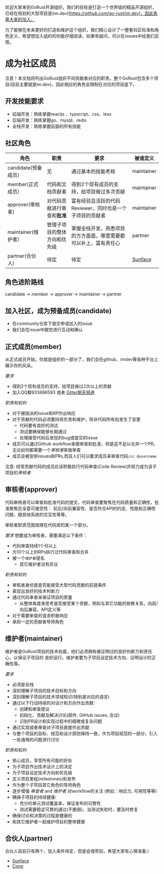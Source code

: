 
欢迎大家来到GoRust开源组织，我们的目标是打造一个世界级的精品开源组织，已经在规划的大型项目是(im.dev)[https://github.com/go-rust/im.dev]，因此急需大家的加入。

为了能够在未来更好的打造和维护这个组织，我们精心设计了一整套社区标准和角色定义，希望想加入组织的你能仔细阅读，如果有疑问，可以在issues中给我们反馈。

# 成为社区成员
注意！本文档将列出GoRust组织不同贡献者对应的职责。整个GoRust包含多个项目(目前主要就是im.dev)，因此相应的角色会限制在对应的项目底下。


## 开发技能要求
- 前端开发：熟练掌握reactjs 、typscript、css、less
- 后端开发：熟练掌握go、mysql、redis
- 全栈开发：熟练掌握前面的所有技能


## 社区角色
| **角色**   | **职责**                                  | **要求**                                             | **被谁定义**                                               |
| ---------- | ----------------------------------------------------- | ------------------------------------------------------------ | ------------------------------------------------------------ |
| candidate(预备成员)     | 无 | 通过基本的技能考核 |  maintainer
| member(正式成员)     | 代码和文档贡献者 | 得到2个现有成员的支持，给项目做过多次贡献 |  maintainer                             |
| approver(审核者)   | 对代码贡献进行审查和**批准**                       | 富有经验且活跃的代码Reviewer，同时也是一个子项目的贡献者| maintainer
| maintainer(维护者) | 管理子项目的整体方向和优先级        | 掌握全栈开发，熟悉项目的方方面面，哪里需要都可以补上，富有责任心 | partner
| partner(合伙人)     | 待定 | 待定 |  [Sunface](https://github.com/sunface)

## 角色进阶路线
candidate -> member -> approver -> maintainer -> partner

## 加入社区，成为预备成员(candidate)
- 在community仓库下提交申请加入的issue
- 我们会在issue中跟您进行互动和确认

## 正式成员(member)
从正式成员开始，你就是组织的一部分了，我们会在github、imdev等各种平台上展示你的风采。

*要求*
- 得到2个现有成员的支持，给项目做过2次以上的贡献
- 加入QQ群933696593 或者 [Gitter聊天频道](https://gitter.im/go-rust/community) 


*职责和权利*
- 对于被指派的issue和RP作出响应
- 对于贡献的代码必须要持续负责和维护，除非代码所有权发生了变更
  - 代码要有良好的测试
  - 测试要确保能够长期通过
  - 处理接受代码后发现的bug或提交的issue
- 成员可以通过Github workflow来做审查和批准，但是这不足以合并一个PR，无论如何都需要一个*审核者*来做审查
- 成员会被安排issues和PRs,而且人们可以要求成员来审查代码`/cc @username`

注意: 经常贡献代码的成员应该积极执行代码审查(Code Review)并努力成为该子项目的*审核者*

## 审核者(approver)

代码审核者可以审查和批准代码的提交，代码审查要聚焦在代码质量和正确性，批准聚焦在全盘可接受性：
前后/向前兼容性、是否符合API的约定、性能和正确性问题、跟其他系统的交互性等等。

审核者职责范围局限在代码库的某一个部分。

*要求*
想要成为审核者，需要满足以下条件：
- 代码审查持续1个月以上
- 为10个以上的RPs执行过代码审查和合并
- 被一个`维护者`提名
  - 其它维护者没有异议

*职责和权利*
- 审核者身份是是否能接受大型代码贡献的前提条件
- 表现出良好的技术判断力
- 通过代码审查来保证项目的质量
  - 从整体角度来思考是否接受某个贡献，例如与其它功能的依赖关系，向前/向后兼容，API定义等
- 对于需要审查的请求积极响应
- 承担一定的贡献者导师角色

## 维护者(maintainer)

维护者是GoRust项目的技术权威，他们必须拥有被证明过的良好判断力和责任心，以保证子项目的
良好运行。维护者要为子项目设定技术方向、证明设计的正确性等。

*要求*
- 必须是全栈
- 深刻理解子项目的技术目标和方向
- 深刻理解子项目的技术领域知识(特别是对应的语言)
- 通过以下行动持续的对设计和方向作出贡献:
  - 创建和审查提议
  - 初始化、贡献及解决讨论(邮件, GitHub issues,
    会议)
  - 识别PR设计和实现过程中的细微或复杂问题
- 通过实现或者审查对子项目直接作出贡献
- 与整个项目的目标、规范和设计原则保持一致，作为项目规范的一部分，引入一些通用的问题进行讨论

*职责和权利*
- 核心成员，享受所有可能的好处
- 为子项目作出技术设计上的决定
- 为子项目设定技术方向和优先级
- 定义项目里程(milestones)和发布
- 作为整个子项目其它角色的导师角色
- 逐步增强 *审查者* and *维护者* 对workflow的关注 (例如：响应力,
  可用性等等)
- 确保子项目的持续健康:
  - 充分的单元测试覆盖率，保证发布的可靠性
  - 测试需要稳定可靠的通过(不脆弱)，当测试失败时，要及时修复
- 确保讨论和决策的过程是健康的
- 和其它维护者一起维护项目的整体健康

## 合伙人(partner)
合伙人目前只有两个，加入条件待定，但是会很苛刻，希望大家有心理准备:)
- [Sunface](https://github.com/sunface)
- [Cong](https://github.com/congim)